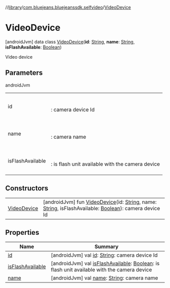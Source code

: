//[library](../../../index.md)/[com.bluejeans.bluejeanssdk.selfvideo](../index.md)/[VideoDevice](index.md)



# VideoDevice  
 [androidJvm] data class [VideoDevice](index.md)(**id**: [String](https://kotlinlang.org/api/latest/jvm/stdlib/kotlin/-string/index.html), **name**: [String](https://kotlinlang.org/api/latest/jvm/stdlib/kotlin/-string/index.html), **isFlashAvailable**: [Boolean](https://kotlinlang.org/api/latest/jvm/stdlib/kotlin/-boolean/index.html))

Video device

   


## Parameters  
  
androidJvm  
  
| | |
|---|---|
| <a name="com.bluejeans.bluejeanssdk.selfvideo/VideoDevice///PointingToDeclaration/"></a>id| <a name="com.bluejeans.bluejeanssdk.selfvideo/VideoDevice///PointingToDeclaration/"></a><br><br>: camera device Id<br><br>|
| <a name="com.bluejeans.bluejeanssdk.selfvideo/VideoDevice///PointingToDeclaration/"></a>name| <a name="com.bluejeans.bluejeanssdk.selfvideo/VideoDevice///PointingToDeclaration/"></a><br><br>: camera name<br><br>|
| <a name="com.bluejeans.bluejeanssdk.selfvideo/VideoDevice///PointingToDeclaration/"></a>isFlashAvailable| <a name="com.bluejeans.bluejeanssdk.selfvideo/VideoDevice///PointingToDeclaration/"></a><br><br>: is flash unit available with the camera device<br><br>|
  


## Constructors  
  
| | |
|---|---|
| <a name="com.bluejeans.bluejeanssdk.selfvideo/VideoDevice/VideoDevice/#kotlin.String#kotlin.String#kotlin.Boolean/PointingToDeclaration/"></a>[VideoDevice](-video-device.md)| <a name="com.bluejeans.bluejeanssdk.selfvideo/VideoDevice/VideoDevice/#kotlin.String#kotlin.String#kotlin.Boolean/PointingToDeclaration/"></a> [androidJvm] fun [VideoDevice](-video-device.md)(id: [String](https://kotlinlang.org/api/latest/jvm/stdlib/kotlin/-string/index.html), name: [String](https://kotlinlang.org/api/latest/jvm/stdlib/kotlin/-string/index.html), isFlashAvailable: [Boolean](https://kotlinlang.org/api/latest/jvm/stdlib/kotlin/-boolean/index.html)): camera device Id   <br>|


## Properties  
  
|  Name |  Summary | 
|---|---|
| <a name="com.bluejeans.bluejeanssdk.selfvideo/VideoDevice/id/#/PointingToDeclaration/"></a>[id](id.md)| <a name="com.bluejeans.bluejeanssdk.selfvideo/VideoDevice/id/#/PointingToDeclaration/"></a> [androidJvm] val [id](id.md): [String](https://kotlinlang.org/api/latest/jvm/stdlib/kotlin/-string/index.html): camera device Id   <br>|
| <a name="com.bluejeans.bluejeanssdk.selfvideo/VideoDevice/isFlashAvailable/#/PointingToDeclaration/"></a>[isFlashAvailable](is-flash-available.md)| <a name="com.bluejeans.bluejeanssdk.selfvideo/VideoDevice/isFlashAvailable/#/PointingToDeclaration/"></a> [androidJvm] val [isFlashAvailable](is-flash-available.md): [Boolean](https://kotlinlang.org/api/latest/jvm/stdlib/kotlin/-boolean/index.html): is flash unit available with the camera device   <br>|
| <a name="com.bluejeans.bluejeanssdk.selfvideo/VideoDevice/name/#/PointingToDeclaration/"></a>[name](name.md)| <a name="com.bluejeans.bluejeanssdk.selfvideo/VideoDevice/name/#/PointingToDeclaration/"></a> [androidJvm] val [name](name.md): [String](https://kotlinlang.org/api/latest/jvm/stdlib/kotlin/-string/index.html): camera name   <br>|

